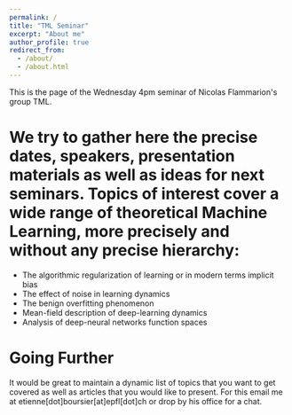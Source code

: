 ```yaml
---
permalink: /
title: "TML Seminar"
excerpt: "About me"
author_profile: true
redirect_from: 
  - /about/
  - /about.html
---
```



This is the page of the Wednesday 4pm seminar of Nicolas Flammarion's group TML.

We try to gather here the precise dates, speakers, presentation materials as well as ideas for next seminars. Topics of interest cover a wide range of theoretical Machine Learning, more precisely and without any precise hierarchy:
======
* The algorithmic regularization of learning or in modern terms implicit bias
* The effect of noise in learning dynamics
* The benign overfitting phenomenon
* Mean-field description of deep-learning dynamics
* Analysis of deep-neural networks function spaces

Going Further
===================
It would be great to maintain a dynamic list of topics that you want to get covered as well as articles that you would like to present. For this email me at etienne[dot]boursier[at]epfl[dot]ch or drop by his office for a chat. 